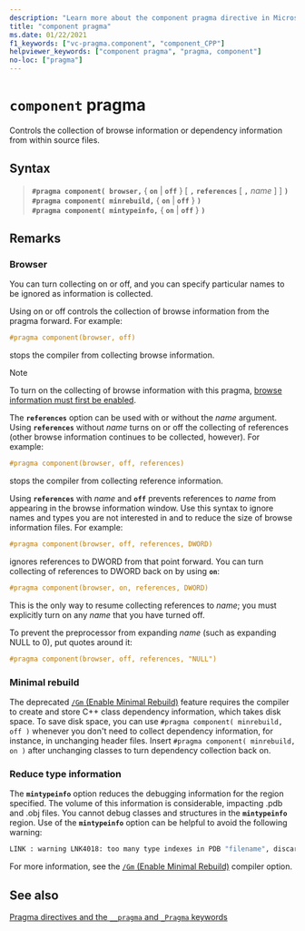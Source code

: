 ```yaml
---
description: "Learn more about the component pragma directive in Microsoft C/C++"
title: "component pragma"
ms.date: 01/22/2021
f1_keywords: ["vc-pragma.component", "component_CPP"]
helpviewer_keywords: ["component pragma", "pragma, component"]
no-loc: ["pragma"]
---
```

# `component` pragma

Controls the collection of browse information or dependency information from within source files.

## Syntax

> **`#pragma component( browser,`** { **`on`** \| **`off`** } \[ **`,`** **`references`** \[ **`,`** *name* ] ] **`)`** \
> **`#pragma component( minrebuild,`** { **`on`** \| **`off`** } **`)`** \
> **`#pragma component( mintypeinfo,`** { **`on`** \| **`off`** } **`)`**

## Remarks

### Browser

You can turn collecting on or off, and you can specify particular names to be ignored as information is collected.

Using on or off controls the collection of browse information from the pragma forward. For example:

```cpp
#pragma component(browser, off)
```

stops the compiler from collecting browse information.

> [!NOTE]
> To turn on the collecting of browse information with this pragma, [browse information must first be enabled](../build/reference/building-browse-information-files-overview.md).

The **`references`** option can be used with or without the *name* argument. Using **`references`** without *name* turns on or off the collecting of references (other browse information continues to be collected, however). For example:

```cpp
#pragma component(browser, off, references)
```

stops the compiler from collecting reference information.

Using **`references`** with *name* and **`off`** prevents references to *name* from appearing in the browse information window. Use this syntax to ignore names and types you are not interested in and to reduce the size of browse information files. For example:

```cpp
#pragma component(browser, off, references, DWORD)
```

ignores references to DWORD from that point forward. You can turn collecting of references to DWORD back on by using **`on`**:

```cpp
#pragma component(browser, on, references, DWORD)
```

This is the only way to resume collecting references to *name*; you must explicitly turn on any *name* that you have turned off.

To prevent the preprocessor from expanding *name* (such as expanding NULL to 0), put quotes around it:

```cpp
#pragma component(browser, off, references, "NULL")
```

### Minimal rebuild

The deprecated [`/Gm` (Enable Minimal Rebuild)](../build/reference/gm-enable-minimal-rebuild.md) feature requires the compiler to create and store C++ class dependency information, which takes disk space. To save disk space, you can use `#pragma component( minrebuild, off )` whenever you don't need to collect dependency information, for instance, in unchanging header files. Insert `#pragma component( minrebuild, on )` after unchanging classes to turn dependency collection back on.

### Reduce type information

The **`mintypeinfo`** option reduces the debugging information for the region specified. The volume of this information is considerable, impacting .pdb and .obj files. You cannot debug classes and structures in the **`mintypeinfo`** region. Use of the **`mintypeinfo`** option can be helpful to avoid the following warning:

```cmd
LINK : warning LNK4018: too many type indexes in PDB "filename", discarding subsequent type information
```

For more information, see the [`/Gm` (Enable Minimal Rebuild)](../build/reference/gm-enable-minimal-rebuild.md)  compiler option.

## See also

[Pragma directives and the `__pragma` and `_Pragma` keywords](./pragma-directives-and-the-pragma-keyword.md)
